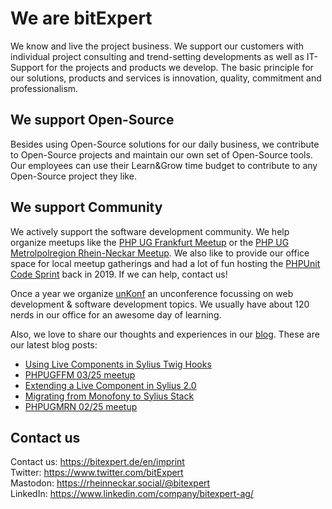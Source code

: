 # We are bitExpert

We know and live the project business. We support our customers with individual project consulting and trend-setting developments as well as IT-Support for the projects and products we develop. The basic principle for our solutions, products and services is innovation, quality, commitment and professionalism.

## We support Open-Source

Besides using Open-Source solutions for our daily business, we contribute to Open-Source projects and maintain our own set of Open-Source tools. Our employees can use their Learn&Grow time budget to contribute to any Open-Source project they like.

## We support Community

We actively support the software development community. We help organize meetups like the [PHP UG Frankfurt Meetup](https://www.phpugffm.de) or the [PHP UG Metrolpolregion Rhein-Neckar Meetup](http://www.phpugmrn.de). We also like to provide our office space for local meetup gatherings and had a lot of fun hosting the [PHPUnit Code Sprint](https://phpunit.de/code-sprints/september-2019.html) back in 2019. If we can help, contact us!

Once a year we organize [unKonf](https://www.unKonf.de) an unconference focussing on web development & software development topics. We usually have about 120 nerds in our office for an awesome day of learning.

Also, we love to share our thoughts and experiences in our [blog](https://blog.bitExpert.de). These are our latest blog posts:
<!--- blog_start --->
 - [Using Live Components in Sylius Twig Hooks](https://blog.bitexpert.de/blog/sylius_twig_hooks_and_live_components)
 - [PHPUGFFM 03/25 meetup](https://blog.bitexpert.de/blog/phpugffm_meetup_june_2025)
 - [Extending a Live Component in Sylius 2.0](https://blog.bitexpert.de/blog/extend_sylius_live_component)
 - [Migrating from Monofony to Sylius Stack](https://blog.bitexpert.de/blog/migrating_monofony_to_sylius_stack)
 - [PHPUGMRN 02/25 meetup](https://blog.bitexpert.de/blog/phpugmrn_april_2025)
<!--- blog_end --->

## Contact us

Contact us: https://bitexpert.de/en/imprint   
Twitter: https://www.twitter.com/bitExpert    
Mastodon: https://rheinneckar.social/@bitexpert    
LinkedIn: https://www.linkedin.com/company/bitexpert-ag/    

